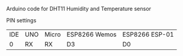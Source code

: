 Arduino code for DHT11 Humidity and Temperature sensor

PIN settings
<table>
<tr> 
  <td>IDE</td> <td> UNO </td> <td> Micro</td> <td> ESP8266 Wemos</td> <td> ESP8266 ESP-01 </td> 
</tr>
<tr>
  <td>0</td> <td>RX</td> <td>RX</td> <td> D3 </td> <td> D0 </td>
</tr>
</table>
